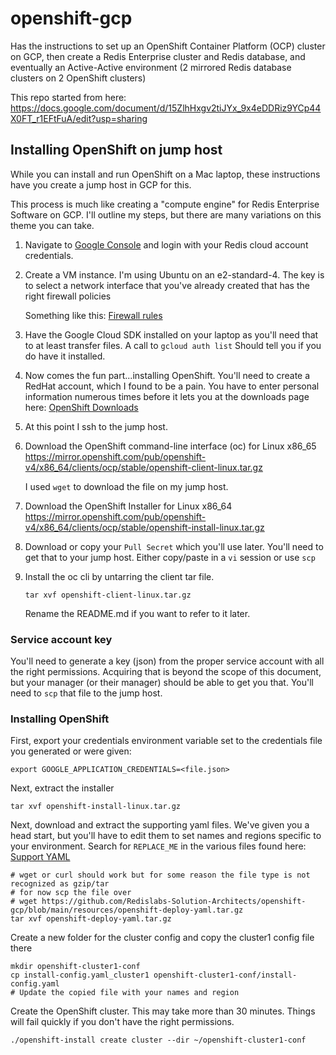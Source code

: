 # openshift-gcp 
Has the instructions to set up an OpenShift Container Platform (OCP) cluster on GCP, then create a Redis Enterprise cluster and Redis database, 
and eventually an Active-Active environment (2 mirrored Redis database clusters on 2 OpenShift clusters)

This repo started from here: https://docs.google.com/document/d/15ZlhHxgv2tiJYx_9x4eDDRiz9YCp44X0FT_r1EFtFuA/edit?usp=sharing

## Installing OpenShift on jump host
While you can install and run OpenShift on a Mac laptop, these instructions have you create a jump host in GCP for this.

This process is much like creating a "compute engine" for Redis Enterprise Software on GCP. I'll outline my steps, but
there are many variations on this theme you can take.

1. Navigate to [Google Console](https://console.google.com) and login with your Redis cloud account credentials.

2. Create a VM instance. I'm using Ubuntu on an e2-standard-4. The key is to select a network interface that you've already created that has the right firewall policies
        
    Something like this: [Firewall rules](./resources/firewall-rules.png)
3. Have the Google Cloud SDK installed on your laptop as you'll need that to at least transfer files. A call to
    `gcloud auth list`
    Should tell you if you do have it installed.
4. Now comes the fun part...installing OpenShift. You'll need to create a RedHat account, which I found to be a pain. You have to enter personal information numerous times before it lets you at the downloads page here:
    [OpenShift Downloads](https://console.redhat.com/openshift/downloads)
5. At this point I ssh to the jump host.
6. Download the OpenShift command-line interface (oc) for Linux x86_65 https://mirror.openshift.com/pub/openshift-v4/x86_64/clients/ocp/stable/openshift-client-linux.tar.gz
    
    I used `wget` to download the file on my jump host.
7. Download the OpenShift Installer for Linux x86_64 https://mirror.openshift.com/pub/openshift-v4/x86_64/clients/ocp/stable/openshift-install-linux.tar.gz
8. Download or copy your `Pull Secret` which you'll use later. You'll need to get that to your jump host. Either copy/paste in a `vi` session or use `scp`
9. Install the oc cli by untarring the client tar file.

   ```
   tar xvf openshift-client-linux.tar.gz
   ```
    Rename the README.md if you want to refer to it later.

### Service account key
You'll need to generate a key (json) from the proper service account with all the right permissions. 
Acquiring that is beyond the scope of this document, but your manager (or their manager) should be able to get you that.
You'll need to `scp` that file to the jump host.

### Installing OpenShift
First, export your credentials environment variable set to the credentials file you generated or were given:
```
export GOOGLE_APPLICATION_CREDENTIALS=<file.json>
```
Next, extract the installer
```
tar xvf openshift-install-linux.tar.gz
```
Next, download and extract the supporting yaml files. We've given you a head start, but you'll have to edit them to set
names and regions specific to your environment. Search for `REPLACE_ME` in the various files found here:
[Support YAML](./resources/openshift-deploy-yaml.tar.gz)
```
# wget or curl should work but for some reason the file type is not recognized as gzip/tar
# for now scp the file over
# wget https://github.com/Redislabs-Solution-Architects/openshift-gcp/blob/main/resources/openshift-deploy-yaml.tar.gz
tar xvf openshift-deploy-yaml.tar.gz
```

Create a new folder for the cluster config and copy the cluster1 config file there
```
mkdir openshift-cluster1-conf
cp install-config.yaml_cluster1 openshift-cluster1-conf/install-config.yaml
# Update the copied file with your names and region
```

Create the OpenShift cluster. This may take more than 30 minutes. Things will fail quickly if you don't have the right permissions.
```
./openshift-install create cluster --dir ~/openshift-cluster1-conf
```
